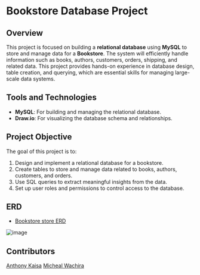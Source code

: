 # Bookstore Database Project

## Overview

This project is focused on building a **relational database** using **MySQL** to store and manage data for a **Bookstore**. The system will efficiently handle information such as books, authors, customers, orders, shipping, and related data. This project provides hands-on experience in database design, table creation, and querying, which are essential skills for managing large-scale data systems.

## Tools and Technologies

- **MySQL**: For building and managing the relational database.
- **Draw.io**: For visualizing the database schema and relationships.


## Project Objective

The goal of this project is to:

1. Design and implement a relational database for a bookstore.
2. Create tables to store and manage data related to books, authors, customers, and orders.
3. Use SQL queries to extract meaningful insights from the data.
4. Set up user roles and permissions to control access to the database.


## ERD

 
- <a href="https://github.com/Bossy-V-Osinde/Bookstore-Database-Project/blob/main/Database%20Relationships.jpg">Bookstore store ERD</a>

![image](https://github.com/user-attachments/assets/9d2bbd03-721e-4bb5-a20c-c345addba7df)


## Contributors

<a href="https://github.com/tonie123">Anthony Kaisa</a>
<a href="https://github.com/Mike-soft-cyber">Micheal Wachira</a>
